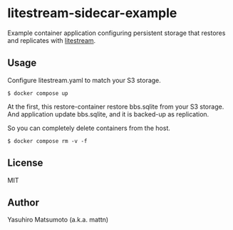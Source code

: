 # litestream-sidecar-example

Example container application configuring persistent storage that restores and replicates with [litestream](https://litestream.io/).

## Usage

Configure litestream.yaml to match your S3 storage.

```
$ docker compose up
```

At the first, this restore-container restore bbs.sqlite from your S3 storage. And application update bbs.sqlite, and it is backed-up as replication.

So you can completely delete containers from the host.

```
$ docker compose rm -v -f
```

## License

MIT

## Author

Yasuhiro Matsumoto (a.k.a. mattn)
